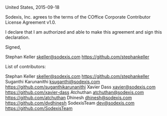 United States, 2015-09-18

Sodexis, Inc. agrees to the terms of the COffice Corporate Contributor License
Agreement v1.0.

I declare that I am authorized and able to make this agreement and sign this
declaration.

Signed,

Stephan Keller skeller@sodexis.com https://github.com/stephankeller

List of contributors:

Stephan Keller skeller@sodexis.com https://github.com/stephankeller
Suganthi Karunanithi ksuganthi@sodexis.com https://github.com/suganthikarunanithi
Xavier Dass xavier@sodexis.com https://github.com/xavier-dass
Atchuthan atchuthan@sodexis.com https://github.com/atchuthan
Dhinesh dhinesh@sodexis.com https://github.com/dvdhinesh
SodexisTeam dev@sodexis.com https://github.com/SodexisTeam
